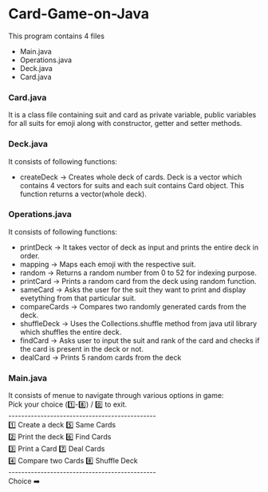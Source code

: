 # Card-Game-on-Java
This program contains 4 files
- Main.java
- Operations.java
- Deck.java
- Card.java
### Card.java
It is a class file containing suit and card as private variable, public variables for all suits for emoji along with constructor, getter and setter methods.
### Deck.java
It consists of following functions:
- createDeck -> Creates whole deck of cards. Deck is a vector which contains 4 vectors for suits and each suit contains Card object. This function returns a vector(whole deck).
### Operations.java
It consists of following functions:
- printDeck -> It takes vector of deck as input and prints the entire deck in order.
- mapping -> Maps each emoji with the respective suit.
- random -> Returns a random number from 0 to 52 for indexing purpose.
- printCard -> Prints a random card from the deck using random function.
- sameCard -> Asks the user for the suit they want to print and display evetything from that particular suit.
- compareCards -> Compares two randomly generated cards from the deck.
- shuffleDeck -> Uses the Collections.shuffle method from java util library which shuffles the entire deck.
- findCard -> Asks user to input the suit and rank of the card and checks if the card is present in the deck or not.
- dealCard -> Prints 5 random cards from the deck
### Main.java
It consists of menue to navigate through various options in game:<br>
Pick your choice (1️⃣-8️⃣) / 0️⃣ to exit. <br>
----------------------------------------------<br>
1️⃣ Create a deck               5️⃣ Same Cards<br>
2️⃣ Print the deck              6️⃣ Find Cards<br>
3️⃣ Print a Card                7️⃣ Deal Cards<br>
4️⃣ Compare two Cards           8️⃣ Shuffle Deck<br>
----------------------------------------------<br>
Choice ➡️
